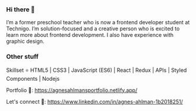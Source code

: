 ### Hi there 👋

I’m a former preschool teacher who is now a frontend developer student at Technigo. I’m solution-focused and a creative person who is excited to learn more about frontend development. I also have experience with graphic design.



### Other stuff


Skillset ⭐ HTML5 | CSS3 | JavaScript (ES6) | React | Redux | APIs | Styled Components | Nodejs

Portfolio 🎨: https://agnesahlmansportfolio.netlify.app/

Let's connect 🤝: https://www.linkedin.com/in/agnes-ahlman-1b2018251/
